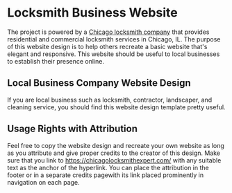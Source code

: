# Locksmith Business Website
The project is powered by a [Chicago locksmith company](https://chicagolocksmithexpert.com/) that provides residential and commercial locksmith services in Chicago, IL.
The purpose of this website design is to help others recreate a basic website that's elegant and responsive.
This website should be useful to local businesses to establish their presence online.
## Local Business Company Website Design
If you are local business such as locksmith, contractor, landscaper, and cleaning service, you should find this website design template pretty useful.
## Usage Rights with Attribution
Feel free to copy the website design and recreate your own website as long as you attribute and give proper credits to the creator of this design. Make sure that you link to https://chicagolocksmithexpert.com/ with any suitable text as the anchor of the hyperlink. You can place the attribution in the footer or in a separate credits pagewith its link placed prominently in navigation on each page.  
